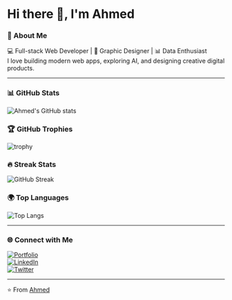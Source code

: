 # Hi there 👋, I'm Ahmed

### 🚀 About Me
💻 Full-stack Web Developer | 🎨 Graphic Designer | 📊 Data Enthusiast  
I love building modern web apps, exploring AI, and designing creative digital products.  

---

### 📊 GitHub Stats
![Ahmed's GitHub stats](https://github-readme-stats.vercel.app/api?username=YOUR_USERNAME&show_icons=true&theme=radical)

### 🏆 GitHub Trophies
![trophy](https://github-profile-trophy.vercel.app/?username=YOUR_USERNAME&theme=dracula&margin-w=15&margin-h=15)

### 🔥 Streak Stats
![GitHub Streak](https://github-readme-streak-stats.herokuapp.com/?user=YOUR_USERNAME&theme=highcontrast)

### 🌍 Top Languages
![Top Langs](https://github-readme-stats.vercel.app/api/top-langs/?username=YOUR_USERNAME&layout=compact&theme=tokyonight)

---

### 🌐 Connect with Me
[![Portfolio](https://img.shields.io/badge/🌐-Portfolio-blue)](https://yourportfolio.com)  
[![LinkedIn](https://img.shields.io/badge/LinkedIn-Profile-blue?logo=linkedin)](https://linkedin.com/in/YOUR_USERNAME)  
[![Twitter](https://img.shields.io/badge/Twitter-Profile-blue?logo=twitter)](https://twitter.com/YOUR_USERNAME)  

---

⭐️ From [Ahmed](https://github.com/YOUR_USERNAME)
